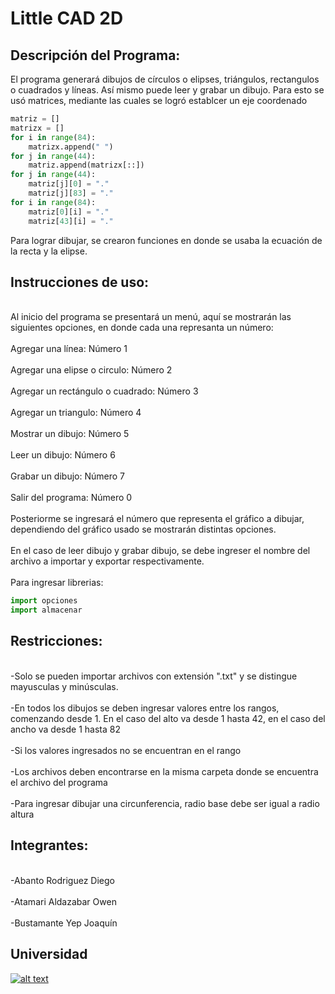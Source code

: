# Little CAD 2D

## Descripción del Programa:
El programa generará dibujos de círculos o elipses, triángulos, rectangulos o cuadrados y líneas. Así mismo puede leer y grabar un dibujo. Para esto se usó matrices, mediante las cuales se logró establcer un eje coordenado
```python
matriz = []
matrizx = []
for i in range(84):
    matrizx.append(" ")
for j in range(44):
    matriz.append(matrizx[::])
for j in range(44):
    matriz[j][0] = "."
    matriz[j][83] = "."
for i in range(84):
    matriz[0][i] = "."
    matriz[43][i] = "."
```
Para lograr dibujar, se crearon funciones en donde se usaba la ecuación de la recta y la elipse.

## Instrucciones de uso:
<br>Al inicio del programa se presentará un menú, aquí se mostrarán las siguientes opciones, en donde cada una represanta un número:</br>
<br>Agregar una línea: Número 1</br>
<br>Agregar una elipse o circulo: Número 2</br>
<br>Agregar un rectángulo o cuadrado: Número 3</br>
<br>Agregar un triangulo: Número 4</br>
<br>Mostrar un dibujo: Número 5</br>
<br>Leer un dibujo: Número 6</br>
<br>Grabar un dibujo: Número 7</br>
<br>Salir del programa: Número 0</br>
<br>Posteriorme se ingresará el número que representa el gráfico a dibujar, dependiendo del gráfico usado se mostrarán distintas opciones. </br>
<br>En el caso de leer dibujo y grabar dibujo, se debe ingreser el nombre del archivo a importar y exportar respectivamente.</br>
<br>Para ingresar librerias:</br>

```python
import opciones
import almacenar
```


## Restricciones:
<br>-Solo se pueden importar archivos con extensión ".txt" y se distingue mayusculas y minúsculas.</br>
<br>-En todos los dibujos se deben ingresar valores entre los rangos, comenzando desde 1. En el caso del alto va desde 1 hasta 42, en el caso del ancho va desde 1 hasta 82</br>
<br>-Si los valores ingresados no se encuentran en el rango</br>
<br>-Los archivos deben encontrarse en la misma carpeta donde se encuentra el archivo del programa</br>
<br>-Para ingresar dibujar una circunferencia, radio base debe ser igual a radio altura</br>



## Integrantes:
<br>-Abanto Rodriguez Diego</br>
<br>-Atamari Aldazabar Owen</br>
<br>-Bustamante Yep Joaquín</br>

## Universidad
[![alt text](https://www.utec.edu.pe/sites/default/files//logo_0.png)](https://www.utec.edu.pe/)
